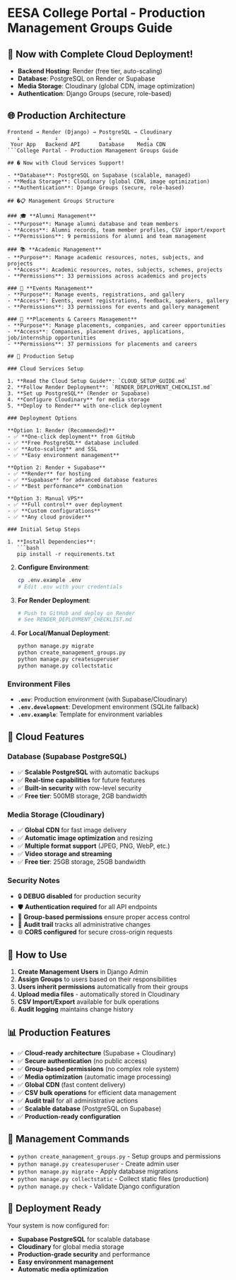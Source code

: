 # EESA College Portal - Production Management Groups Guide

## 🚀 Now with Complete Cloud Deployment!

- **Backend Hosting**: Render (free tier, auto-scaling)
- **Database**: PostgreSQL on Render or Supabase
- **Media Storage**: Cloudinary (global CDN, image optimization)
- **Authentication**: Django Groups (secure, role-based)

## 🌐 Production Architecture

```
Frontend → Render (Django) → PostgreSQL → Cloudinary
   ↓           ↓                ↓           ↓
 Your App   Backend API      Database    Media CDN
```College Portal - Production Management Groups Guide

## � Now with Cloud Services Support!

- **Database**: PostgreSQL on Supabase (scalable, managed)
- **Media Storage**: Cloudinary (global CDN, image optimization)
- **Authentication**: Django Groups (secure, role-based)

## �📋 Management Groups Structure

### 🎓 **Alumni Management**
- **Purpose**: Manage alumni database and team members
- **Access**: Alumni records, team member profiles, CSV import/export
- **Permissions**: 9 permissions for alumni and team management

### 📚 **Academic Management**
- **Purpose**: Manage academic resources, notes, subjects, and projects
- **Access**: Academic resources, notes, subjects, schemes, projects
- **Permissions**: 33 permissions across academics and projects

### 🎉 **Events Management**
- **Purpose**: Manage events, registrations, and gallery
- **Access**: Events, event registrations, feedback, speakers, gallery
- **Permissions**: 33 permissions for events and gallery management

### 💼 **Placements & Careers Management**
- **Purpose**: Manage placements, companies, and career opportunities
- **Access**: Companies, placement drives, applications, job/internship opportunities
- **Permissions**: 37 permissions for placements and careers

## 🔐 Production Setup

### Cloud Services Setup

1. **Read the Cloud Setup Guide**: `CLOUD_SETUP_GUIDE.md`
2. **Follow Render Deployment**: `RENDER_DEPLOYMENT_CHECKLIST.md`
3. **Set up PostgreSQL** (Render or Supabase)
4. **Configure Cloudinary** for media storage
5. **Deploy to Render** with one-click deployment

### Deployment Options

**Option 1: Render (Recommended)**
- ✅ **One-click deployment** from GitHub
- ✅ **Free PostgreSQL** database included
- ✅ **Auto-scaling** and SSL
- ✅ **Easy environment management**

**Option 2: Render + Supabase**
- ✅ **Render** for hosting
- ✅ **Supabase** for advanced database features
- ✅ **Best performance** combination

**Option 3: Manual VPS**
- ✅ **Full control** over deployment
- ✅ **Custom configurations**
- ✅ **Any cloud provider**

### Initial Setup Steps

1. **Install Dependencies**:
   ```bash
   pip install -r requirements.txt
   ```

2. **Configure Environment**:
   ```bash
   cp .env.example .env
   # Edit .env with your credentials
   ```

3. **For Render Deployment**:
   ```bash
   # Push to GitHub and deploy on Render
   # See RENDER_DEPLOYMENT_CHECKLIST.md
   ```

4. **For Local/Manual Deployment**:
   ```bash
   python manage.py migrate
   python create_management_groups.py
   python manage.py createsuperuser
   python manage.py collectstatic
   ```

### Environment Files

- **`.env`**: Production environment (with Supabase/Cloudinary)
- **`.env.development`**: Development environment (SQLite fallback)
- **`.env.example`**: Template for environment variables

## 🌟 Cloud Features

### Database (Supabase PostgreSQL)
- ✅ **Scalable PostgreSQL** with automatic backups
- ✅ **Real-time capabilities** for future features
- ✅ **Built-in security** with row-level security
- ✅ **Free tier**: 500MB storage, 2GB bandwidth

### Media Storage (Cloudinary)
- ✅ **Global CDN** for fast image delivery
- ✅ **Automatic image optimization** and resizing
- ✅ **Multiple format support** (JPEG, PNG, WebP, etc.)
- ✅ **Video storage and streaming**
- ✅ **Free tier**: 25GB storage, 25GB bandwidth

### Security Notes

- 🔒 **DEBUG disabled** for production security
- 🛡️ **Authentication required** for all API endpoints
- 🔐 **Group-based permissions** ensure proper access control
- 📝 **Audit trail** tracks all administrative changes
- 🌐 **CORS configured** for secure cross-origin requests

## 🎯 How to Use

1. **Create Management Users** in Django Admin
2. **Assign Groups** to users based on their responsibilities
3. **Users inherit permissions** automatically from their groups
4. **Upload media files** - automatically stored in Cloudinary
5. **CSV Import/Export** available for bulk operations
6. **Audit logging** maintains change history

## 📊 Production Features

- ✅ **Cloud-ready architecture** (Supabase + Cloudinary)
- ✅ **Secure authentication** (no public access)
- ✅ **Group-based permissions** (no complex role system)
- ✅ **Media optimization** (automatic image processing)
- ✅ **Global CDN** (fast content delivery)
- ✅ **CSV bulk operations** for efficient data management
- ✅ **Audit trail** for all administrative actions
- ✅ **Scalable database** (PostgreSQL on Supabase)
- ✅ **Production-ready configuration**

## 🔧 Management Commands

- `python create_management_groups.py` - Setup groups and permissions
- `python manage.py createsuperuser` - Create admin user
- `python manage.py migrate` - Apply database migrations
- `python manage.py collectstatic` - Collect static files (production)
- `python manage.py check` - Validate Django configuration

## 🚀 Deployment Ready

Your system is now configured for:
- **Supabase PostgreSQL** for scalable database
- **Cloudinary** for global media storage
- **Production-grade security** and performance
- **Easy environment management**
- **Automatic media optimization**
